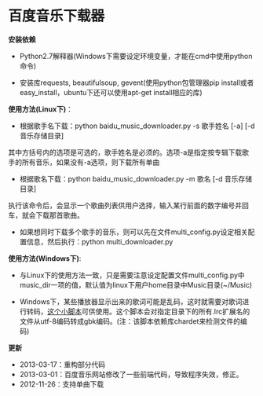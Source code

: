 百度音乐下载器
===============

**安装依赖**

- Python2.7解释器(Windows下需要设定环境变量，才能在cmd中使用python命令)

- 安装库requests, beautifulsoup, gevent(使用python包管理器pip install或者easy\_install，ubuntu下还可以使用apt-get install相应的库)


**使用方法(Linux下)**：

- 根据歌手名下载：python baidu_music_downloader.py -s 歌手姓名 [-a] [-d 音乐存储目录]

其中方括号内的选项是可选的，歌手姓名是必须的。选项-a是指定按专辑下载歌手的所有音乐，如果没有-a选项，则下载所有单曲

- 根据歌名下载：python baidu_music_downloader.py -m 歌名 [-d 音乐存储目录]

执行该命令后，会显示一个歌曲列表供用户选择，输入某行前面的数字编号并回车，就会下载那首歌曲。

- 如果想同时下载多个歌手的音乐，则可以先在文件multi\_config.py设定相关配置信息，然后执行：python multi_downloader.py

**使用方法(Windows下)**:

- 与Linux下的使用方法一致，只是需要注意设定配置文件multi_config.py中music_dir一项的值，默认值为linux下用户home目录中Music目录(~/Music)

- Windows下，某些播放器显示出来的歌词可能是乱码，这时就需要对歌词进行转码，[这个小脚本](https://github.com/youngsterxyf/ToolsForMyself/blob/master/change_encoding.py)可供使用。这个脚本会对指定目录下的所有.lrc扩展名的文件从utf-8编码转成gbk编码。(注：该脚本依赖库chardet来检测文件的编码)

**更新**

- 2013-03-17：重构部分代码
- 2013-03-01：百度音乐网站修改了一些前端代码，导致程序失效，修正。
- 2012-11-26：支持单曲下载
